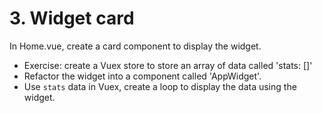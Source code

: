 # 3. Widget card

In Home.vue, create a card component to display the widget.

- Exercise: create a Vuex store to store an array of data called 'stats: []'
- Refactor the widget into a component called 'AppWidget'.
- Use `stats` data in Vuex, create a loop to display the data using the widget.
